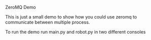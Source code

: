 ZeroMQ Demo

This is just a small demo to show how you could use zeromq to communicate between multiple process. 

To run the demo run main.py and robot.py in two different consoles
